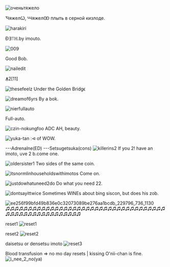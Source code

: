 ![оченьтяжело](https://user-images.githubusercontent.com/90988117/140271572-6ac4f7d6-0414-48c2-9a35-4844e589c034.jpg)

ꚒяжелꙌ, ꚆяжелꙬ плыть в серной кизлоде.

![harakiri](https://user-images.githubusercontent.com/90988117/140272798-3ca70bcb-32ff-40f9-aa5a-520436f03fc0.jpg)

Đ∃⟙ℍ.by imouto.

![009](https://user-images.githubusercontent.com/90988117/140272367-f70a4357-5515-401b-82ae-6344192c3077.jpg)

Good Bob.

![nailedit](https://user-images.githubusercontent.com/90988117/140272404-ee92ea50-ccd4-4f2e-b587-ed6389dee606.jpg)

Ꙟ2[11]

![thesefeelz](https://user-images.githubusercontent.com/90988117/140313101-e2bae939-f881-493b-824a-217e65b57cd1.jpg)
Under the Golden Bridgϵ

![dreamof6yrs](https://user-images.githubusercontent.com/90988117/140313442-b8d8e304-3519-4b76-a54f-b2a857b1e004.jpg)
By a bok.

![nierfullauto](https://user-images.githubusercontent.com/90988117/140313924-060624f8-2df8-491a-903f-c45215893d9c.jpg)

Full-auto.

![czin-nokungfoo](https://user-images.githubusercontent.com/90988117/140365121-2413ba6a-64ad-4d7b-93b2-759643801f77.jpg)
ADC AH, beauty.

![yuka-tan](https://user-images.githubusercontent.com/90988117/140365824-be87332b-4ae4-43e4-92aa-ca709dc4d722.jpg)
:⊲ of WOW.

---Adrenalne(ED)
---Setsugetsuka(cons)
![killerins2](https://user-images.githubusercontent.com/90988117/142158264-602f97c1-973e-418e-a928-d95e2fa746f5.png)
If you 2! have an imoto, uve 2 b.come one.

![oldersister1](https://user-images.githubusercontent.com/90988117/142158351-4b57929c-f1b9-46a2-adc2-9a6b4842e626.jpg)
Two sides of the same coin.

![itsnormlinhouseholdswithimotos](https://user-images.githubusercontent.com/90988117/142158459-0a81da15-0fa6-41d0-8aef-eaab885266ad.jpg)
Come on.

![justdowhatuneed2do](https://user-images.githubusercontent.com/90988117/142158510-8930f38d-a70c-4759-89a3-150e66f4c2ae.jpg)
Do what you need 22.

![dontsayittwice](https://user-images.githubusercontent.com/90988117/142158563-98769547-375f-41be-8850-525d73481a4d.jpg)
Sometimes WINEs about bing siscon, but does his zob.

![ee256f99bfd49b836e0c32073089be276aa1bcdb_229796_736_1130](https://user-images.githubusercontent.com/90988117/142158909-2a3d08ee-89a1-4534-91e2-787ffec42428.jpg)
♫♫♫♫♫♫♫♫♫♫♫♫♫♫♫♫♫♫♫♫♫♫♫♫♫♫♫♫♫♫♫♫♫♫♫♫♫♫♫♫♫♫♫♫♫♫♫♫♫♫♫♫♫

reset1
![reset1](https://user-images.githubusercontent.com/90988117/142876274-800c3465-bd9e-46bc-843c-72c31fb7f5b4.jpg)

reset2
![reset2](https://user-images.githubusercontent.com/90988117/142876372-75d2986d-af9a-4072-bfb9-819e0327b543.jpg)

daisetsu or densetsu imoto
![reset3](https://user-images.githubusercontent.com/90988117/142876462-9ab7e4f4-d54f-4b2f-adf6-84f9a082a3c5.jpg)

Blood transfusion => no mo day resets | kissing O'nii-chan is fine.
![i_nee_2_no(ya)](https://user-images.githubusercontent.com/90988117/142876544-960a25e7-0b87-4ad1-9e30-8dd610fbd4b9.jpg)



